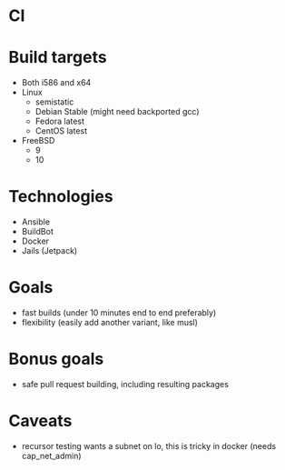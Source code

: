 # CI

# Build targets
* Both i586 and x64
* Linux
  * semistatic
  * Debian Stable (might need backported gcc)
  * Fedora latest
  * CentOS latest
* FreeBSD
  * 9
  * 10

# Technologies
  * Ansible
  * BuildBot
  * Docker
  * Jails (Jetpack)

# Goals
  * fast builds (under 10 minutes end to end preferably)
  * flexibility (easily add another variant, like musl)

# Bonus goals
  * safe pull request building, including resulting packages

# Caveats
  * recursor testing wants a subnet on lo, this is tricky in docker (needs cap_net_admin)

